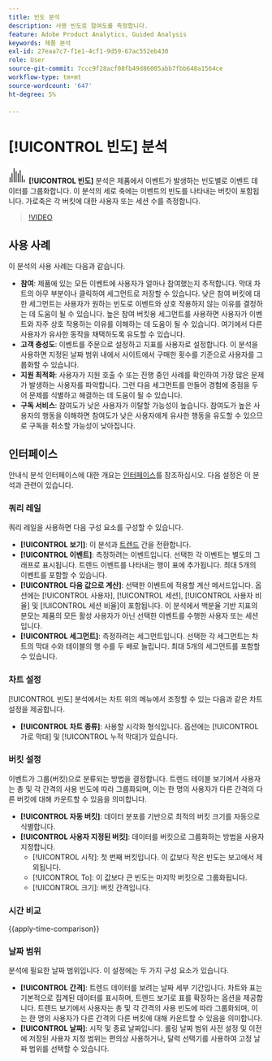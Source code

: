 ```yaml
---
title: 빈도 분석
description: 사용 빈도로 참여도를 측정합니다.
feature: Adobe Product Analytics, Guided Analysis
keywords: 제품 분석
exl-id: 27eaa7c7-f1e1-4cf1-9d59-67ac552eb430
role: User
source-git-commit: 7ccc9f28acf08fb49d86005abb7fbb648a1564ce
workflow-type: tm+mt
source-wordcount: '647'
ht-degree: 5%

---
```


# [!UICONTROL 빈도] 분석

![빈도](/help/assets/icons/Histogram.svg) **[!UICONTROL 빈도]** 분석은 제품에서 이벤트가 발생하는 빈도별로 이벤트 데이터를 그룹화합니다. 이 분석의 세로 축에는 이벤트의 빈도를 나타내는 버킷이 포함됩니다. 가로축은 각 버킷에 대한 사용자 또는 세션 수를 측정합니다.

>[!VIDEO](https://video.tv.adobe.com/v/3428089/?learn=on)

## 사용 사례

이 분석의 사용 사례는 다음과 같습니다.

* **참여**: 제품에 있는 모든 이벤트에 사용자가 얼마나 참여했는지 추적합니다. 막대 차트의 아무 부분이나 클릭하여 세그먼트로 저장할 수 있습니다. 낮은 참여 버킷에 대한 세그먼트는 사용자가 원하는 빈도로 이벤트와 상호 작용하지 않는 이유를 결정하는 데 도움이 될 수 있습니다. 높은 참여 버킷용 세그먼트를 사용하면 사용자가 이벤트와 자주 상호 작용하는 이유를 이해하는 데 도움이 될 수 있습니다. 여기에서 다른 사용자가 유사한 동작을 채택하도록 유도할 수 있습니다.
* **고객 충성도**: 이벤트를 주문으로 설정하고 지표를 사용자로 설정합니다. 이 분석을 사용하면 지정된 날짜 범위 내에서 사이트에서 구매한 횟수를 기준으로 사용자를 그룹화할 수 있습니다.
* **지원 최적화**: 사용자가 지원 호출 수 또는 진행 중인 사례를 확인하여 가장 많은 문제가 발생하는 사용자를 파악합니다. 그런 다음 세그먼트를 만들어 경험에 중점을 두어 문제를 식별하고 해결하는 데 도움이 될 수 있습니다.
* **구독 서비스**: 참여도가 낮은 사용자가 이탈할 가능성이 높습니다. 참여도가 높은 사용자의 행동을 이해하면 참여도가 낮은 사용자에게 유사한 행동을 유도할 수 있으므로 구독을 취소할 가능성이 낮아집니다.

## 인터페이스

안내식 분석 인터페이스에 대한 개요는 [인터페이스](../overview.md#interface)를 참조하십시오. 다음 설정은 이 분석과 관련이 있습니다.

### 쿼리 레일

쿼리 레일을 사용하면 다음 구성 요소를 구성할 수 있습니다.

* **[!UICONTROL 보기]**: 이 분석과 [트렌드](trends.md) 간을 전환합니다.
* **[!UICONTROL 이벤트]**: 측정하려는 이벤트입니다. 선택한 각 이벤트는 별도의 그래프로 표시됩니다. 트렌드 이벤트를 나타내는 행이 표에 추가됩니다. 최대 5개의 이벤트를 포함할 수 있습니다.
* **[!UICONTROL 다음 값으로 계산]**: 선택한 이벤트에 적용할 계산 메서드입니다. 옵션에는 [!UICONTROL 사용자], [!UICONTROL 세션], [!UICONTROL 사용자 비율] 및 [!UICONTROL 세션 비율]이 포함됩니다. 이 분석에서 백분율 기반 지표의 분모는 제품의 모든 활성 사용자가 아닌 선택한 이벤트를 수행한 사용자 또는 세션입니다.
* **[!UICONTROL 세그먼트]**: 측정하려는 세그먼트입니다. 선택한 각 세그먼트는 차트의 막대 수와 테이블의 행 수를 두 배로 늘립니다. 최대 5개의 세그먼트를 포함할 수 있습니다.

### 차트 설정

[!UICONTROL 빈도] 분석에서는 차트 위의 메뉴에서 조정할 수 있는 다음과 같은 차트 설정을 제공합니다.

* **[!UICONTROL 차트 종류]**: 사용할 시각화 형식입니다. 옵션에는 [!UICONTROL 가로 막대] 및 [!UICONTROL 누적 막대]가 있습니다.

### 버킷 설정

이벤트가 그룹(버킷)으로 분류되는 방법을 결정합니다. 트렌드 테이블 보기에서 사용자는 총 및 각 간격의 사용 빈도에 따라 그룹화되며, 이는 한 명의 사용자가 다른 간격의 다른 버킷에 대해 카운트할 수 있음을 의미합니다.

* **[!UICONTROL 자동 버킷]**: 데이터 분포를 기반으로 최적의 버킷 크기를 자동으로 식별합니다.
* **[!UICONTROL 사용자 지정된 버킷]**: 데이터를 버킷으로 그룹화하는 방법을 사용자 지정합니다.
   * [!UICONTROL 시작]: 첫 번째 버킷입니다. 이 값보다 작은 빈도는 보고에서 제외됩니다.
   * [!UICONTROL To]: 이 값보다 큰 빈도는 마지막 버킷으로 그룹화됩니다.
   * [!UICONTROL 크기]: 버킷 간격입니다.

### 시간 비교

{{apply-time-comparison}}

### 날짜 범위

분석에 필요한 날짜 범위입니다. 이 설정에는 두 가지 구성 요소가 있습니다.

* **[!UICONTROL 간격]**: 트렌드 데이터를 보려는 날짜 세부 기간입니다. 차트와 표는 기본적으로 집계된 데이터를 표시하며, 트렌드 보기로 표를 확장하는 옵션을 제공합니다. 트렌드 보기에서 사용자는 총 및 각 간격의 사용 빈도에 따라 그룹화되며, 이는 한 명의 사용자가 다른 간격의 다른 버킷에 대해 카운트할 수 있음을 의미합니다.
* **[!UICONTROL 날짜]**: 시작 및 종료 날짜입니다. 롤링 날짜 범위 사전 설정 및 이전에 저장된 사용자 지정 범위는 편의상 사용하거나, 달력 선택기를 사용하여 고정 날짜 범위를 선택할 수 있습니다.


<!--
## Example

See below foran example of the analysis.

![Frequency](../assets/frequency.png)

-->
